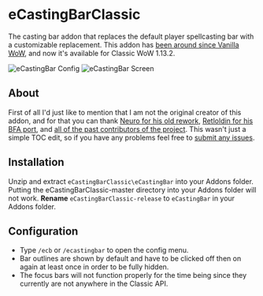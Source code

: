 # eCastingBarClassic

The casting bar addon that replaces the default player spellcasting bar with a customizable replacement. This addon has [been around since Vanilla WoW](https://youtu.be/XM1DLuL5DYI?t=24), and now it's available for Classic WoW 1.13.2.

![eCastingBar Config](https://user-images.githubusercontent.com/52019397/59816138-f612b580-92e8-11e9-8313-2da5c1f0909d.png) ![eCastingBar Screen](https://user-images.githubusercontent.com/52019397/59818437-f06d9d80-92f1-11e9-999a-e42c1810747e.png)

## About

First of all I'd just like to mention that I am not the original creator of this addon, and for that you can thank [Neuro for his old rework](https://www.wowinterface.com/downloads/info5546-eCastingBar.html), [Retloldin for his BFA port](https://www.curseforge.com/wow/addons/ecastingbar-bfa), and [all of the past contributors of the project](https://wow.curseforge.com/projects/e-casting-bar-for-wo-w-2-0). This wasn't just a simple TOC edit, so if you have any problems feel free to [submit any issues](https://github.com/shoestare/eCastingBarClassic/issues).

## Installation

Unzip and extract `eCastingBarClassic\eCastingBar` into your Addons folder. Putting the eCastingBarClassic-master directory into your Addons folder will not work.
**Rename** `eCastingBarClassic-release` to `eCastingBar` in your Addons folder.

## Configuration

- Type `/ecb` or `/ecastingbar` to open the config menu.
- Bar outlines are shown by default and have to be clicked off then on again at least once in order to be fully hidden.
- The focus bars will not function properly for the time being since they currently are not anywhere in the Classic API.


